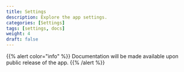 ```yaml
---
title: Settings
description: Explore the app settings.
categories: [Settings]
tags: [settings, docs]
weight: 4
draft: false
---
```

{{% alert  color="info" %}}
Documentation will be made available upon public release of the app.
{{% /alert %}}
